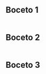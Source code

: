 <h2> Boceto 1 </h2>
<center>
  <img src="images/b1.jpg" alt="" class="img-fluid img-rounded">
</center>
<h2> Boceto 2 </h2>
<center>
  <img src="images/b2.jpg" alt="" class="img-fluid img-rounded">
</center>
<h2> Boceto 3 </h2>
<center>
  <img src="images/b3.jpg" alt="" class="img-fluid img-rounded">
</center>


